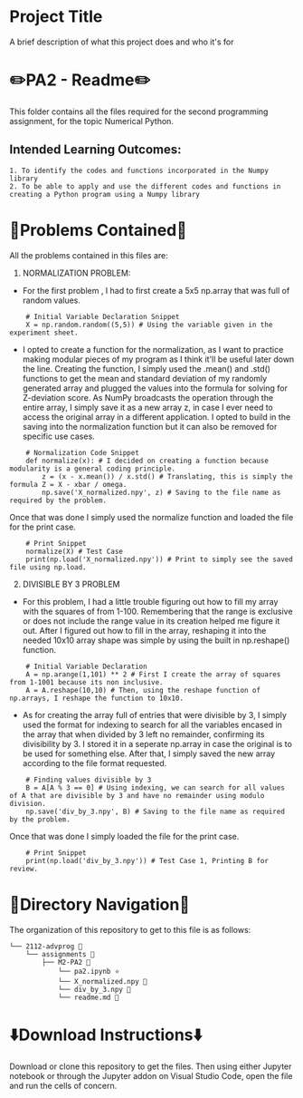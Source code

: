 
# Project Title

A brief description of what this project does and who it's for

 # ✏️PA2 - Readme✏️

This folder contains all the files required for the second programming assignment, for the topic Numerical Python.

## Intended Learning Outcomes:
    1. To identify the codes and functions incorporated in the Numpy library
    2. To be able to apply and use the different codes and functions in creating a Python program using a Numpy library
    
# 📄Problems Contained📄
All the problems contained in this files are:
1. NORMALIZATION PROBLEM:
- For the first problem , I had to first create a 5x5 np.array that was full of random values.
```
    # Initial Variable Declaration Snippet
    X = np.random.random((5,5)) # Using the variable given in the experiment sheet.
```
- I opted to create a function for the normalization, as I want to practice making modular pieces of my program as I think it'll be useful later down the line. Creating the function, I simply used the .mean() and .std() functions to get the mean and standard deviation of my randomly generated array and plugged the values into the formula for solving for Z-deviation score. As NumPy broadcasts the operation through the entire array, I simply save it as a new array z, in case I ever need to access the original array in a different application. I opted to build in the saving into the normalization function but it can also be removed for specific use cases.
```
    # Normalization Code Snippet
    def normalize(x): # I decided on creating a function because modularity is a general coding principle.
        z = (x - x.mean()) / x.std() # Translating, this is simply the formula Z = X - xbar / omega.
        np.save('X_normalized.npy', z) # Saving to the file name as required by the problem.
```
Once that was done I simply used the normalize function and loaded the file for the print case.
```
    # Print Snippet
    normalize(X) # Test Case
    print(np.load('X_normalized.npy')) # Print to simply see the saved file using np.load.
```
2. DIVISIBLE BY 3 PROBLEM
- For this problem, I had a little trouble figuring out how to fill my array with the squares of from 1-100. Remembering that the range is exclusive or does not include the range value in its creation helped me figure it out. After I figured out how to fill in the array, reshaping it into the needed 10x10 array shape was simple by using the built in np.reshape() function.
```
    # Initial Variable Declaration
    A = np.arange(1,101) ** 2 # First I create the array of squares from 1-1001 because its non inclusive.
    A = A.reshape(10,10) # Then, using the reshape function of np.arrays, I reshape the function to 10x10.
```

- As for creating the array full of entries that were divisible by 3, I simply used the format for indexing to search for all the variables encased in the array that when divided by 3 left no remainder, confirming its divisibility by 3. I stored it in a seperate np.array in case the original is to be used for something else. After that, I simply saved the new array according to the file format requested.
```
    # Finding values divisible by 3
    B = A[A % 3 == 0] # Using indexing, we can search for all values of A that are divisible by 3 and have no remainder using modulo division.
    np.save('div_by_3.npy', B) # Saving to the file name as required by the problem.
```
Once that was done I simply loaded the file for the print case.
```
    # Print Snippet
    print(np.load('div_by_3.npy')) # Test Case 1, Printing B for review.
```

# 📁Directory Navigation📁
The organization of this repository to get to this file is as follows:
```
└── 2112-advprog 📂
    └── assignments 📄
        ├── M2-PA2 🐍
            └── pa2.ipynb ⭐
            └── X_normalized.npy 📄
            └── div_by_3.npy 📄
            └── readme.md 📖
```

# ⬇️Download Instructions⬇️
Download or clone this repository to get the files. Then using either Jupyter notebook or through the Jupyter addon on Visual Studio Code, open the file and run the cells of concern.

